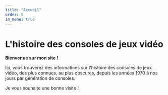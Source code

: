 ```yaml
---
title: "Accueil"
order: 0
in_menu: true
---
```

# L'histoire des consoles de jeux vidéo

**Bienvenue sur mon site !**


Ici, vous trouverez des informations sur l'histoire des consoles de jeux vidéo, des plus connues, au plus obscures, depuis les années 1970 à nos jours par génération de consoles.

Je vous souhaite une bonne visite ! 
